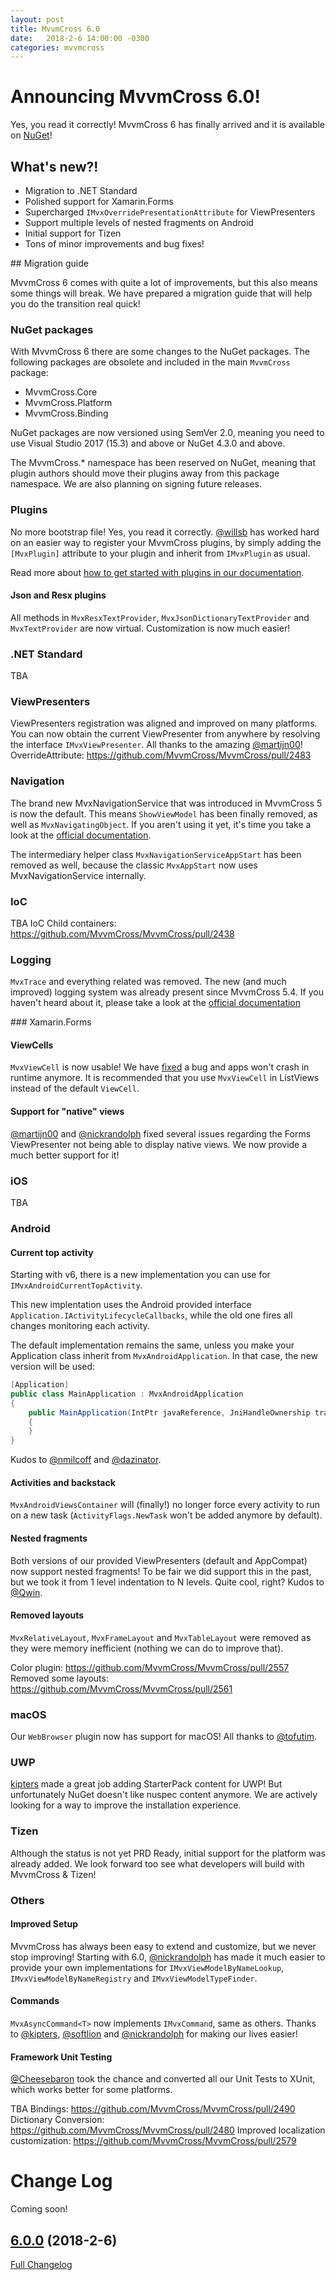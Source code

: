 ```yaml
---
layout: post
title: MvvmCross 6.0
date:   2018-2-6 14:00:00 -0300
categories: mvvmcross
---
```


# Announcing MvvmCross 6.0!

Yes, you read it correctly! MvvmCross 6 has finally arrived and it is available on [NuGet](https://www.nuget.org/packages/MvvmCross/6.0.0)!

## What's new?!

- Migration to .NET Standard
- Polished support for Xamarin.Forms
- Supercharged `IMvxOverridePresentationAttribute` for ViewPresenters
- Support multiple levels of nested fragments on Android
- Initial support for Tizen 
- Tons of minor improvements and bug fixes!

## Migration guide

MvvmCross 6 comes with quite a lot of improvements, but this also means some things will break. We have prepared a migration guide that will help you do the transition real quick!

### NuGet packages

With MvvmCross 6 there are some changes to the NuGet packages. The following packages are obsolete and included in the main `MvvmCross` package:

- MvvmCross.Core
- MvvmCross.Platform
- MvvmCross.Binding

NuGet packages are now versioned using SemVer 2.0, meaning you need to use Visual Studio 2017 (15.3) and above or NuGet 4.3.0 and above.

The MvvmCross.* namespace has been reserved on NuGet, meaning that plugin authors should move their plugins away from this package namespace. We are also planning on signing future releases.

### Plugins

No more bootstrap file! Yes, you read it correctly. [@willsb](https://github.com/willsb) has worked hard on an easier way to register your MvvmCross plugins, by simply adding the `[MvxPlugin]` attribute to your plugin and inherit from `IMvxPlugin` as usual.

Read more about [how to get started with plugins in our documentation](https://www.mvvmcross.com/documentation/plugins/getting-started-with-plugin-development).

#### Json and Resx plugins

All methods in `MvxResxTextProvider`, `MvxJsonDictionaryTextProvider` and `MvxTextProvider` are now virtual. Customization is now much easier!

### .NET Standard

TBA

### ViewPresenters

ViewPresenters registration was aligned and improved on many platforms. You can now obtain the current ViewPresenter from anywhere by resolving the interface `IMvxViewPresenter`. All thanks to the amazing [@martijn00](https://github.com/martijn00)!
OverrideAttribute: https://github.com/MvvmCross/MvvmCross/pull/2483

### Navigation

The brand new MvxNavigationService that was introduced in MvvmCross 5 is now the default. This means `ShowViewModel` has been finally removed, as well as `MvxNavigatingObject`. If you aren't using it yet, it's time you take a look at the [official documentation](https://www.mvvmcross.com/documentation/fundamentals/navigation).

The intermediary helper class `MvxNavigationServiceAppStart` has been removed as well, because the classic `MvxAppStart` now uses MvxNavigationService internally.

### IoC

TBA
IoC Child containers: https://github.com/MvvmCross/MvvmCross/pull/2438

### Logging
`MvxTrace` and everything related was removed. The new (and much improved) logging system was already present since MvvmCross 5.4. If you haven't heard about it, please take a look at the [official documentation](https://www.mvvmcross.com/documentation/fundamentals/logging)

### Xamarin.Forms

#### ViewCells
`MvxViewCell` is now usable! We have [fixed](https://github.com/MvvmCross/MvvmCross/pull/2511) a bug and apps won't crash in runtime anymore. It is recommended that you use `MvxViewCell` in ListViews instead of the default `ViewCell`.

#### Support for "native" views
[@martijn00](https://github.com/martijn00) and [@nickrandolph](https://github.com/nickrandolph) fixed several issues regarding the Forms ViewPresenter not being able to display native views. We now provide a much better support for it!  
 
### iOS

TBA

### Android

#### Current top activity
Starting with v6, there is a new implementation you can use for `IMvxAndroidCurrentTopActivity`.

This new implentation uses the Android provided interface `Application.IActivityLifecycleCallbacks`, while the old one fires all changes monitoring each activity.

The default implementation remains the same, unless you make your Application class inherit from `MvxAndroidApplication`. In that case, the new version will be used:

```c#
[Application]
public class MainApplication : MvxAndroidApplication
{
    public MainApplication(IntPtr javaReference, JniHandleOwnership transfer) : base(javaReference, transfer)
    {
    }
}
```

Kudos to [@nmilcoff](https://github.com/nmilcoff) and [@dazinator](https://github.com/dazinator).

#### Activities and backstack 
`MvxAndroidViewsContainer` will (finally!) no longer force every activity to run on a new task (`ActivityFlags.NewTask` won't be added anymore by default).

#### Nested fragments
Both versions of our provided ViewPresenters (default and AppCompat) now support nested fragments! To be fair we did support this in the past, but we took it from 1 level indentation to N levels. Quite cool, right? Kudos to [@Qwin](https://github.com/Qwin).

#### Removed layouts
`MvxRelativeLayout`, `MvxFrameLayout` and `MvxTableLayout` were removed as they were memory inefficient (nothing we can do to improve that).

Color plugin: https://github.com/MvvmCross/MvvmCross/pull/2557
Removed some layouts: https://github.com/MvvmCross/MvvmCross/pull/2561

### macOS

Our `WebBrowser` plugin now has support for macOS! All thanks to [@tofutim](https://github.com/tofutim).

### UWP
[kipters](https://github.com/kipters) made a great job adding StarterPack content for UWP! But unfortunately NuGet doesn't like nuspec content anymore. We are actively looking for a way to improve the installation experience.

### Tizen

Although the status is not yet PRD Ready, initial support for the platform was already added. We look forward too see what developers will build with MvvmCross & Tizen!

### Others

#### Improved Setup

MvvmCross has always been easy to extend and customize, but we never stop improving! Starting with 6.0, [@nickrandolph](https://github.com/nickrandolph) has made it much easier to provide your own implementations for `IMvxViewModelByNameLookup`, `IMvxViewModelByNameRegistry` and `IMvxViewModelTypeFinder`. 

#### Commands
`MvxAsyncCommand<T>` now implements `IMvxCommand`, same as others. Thanks to [@kipters](https://github.com/kipters), [@softlion](https://github.com/softlion) and [@nickrandolph](https://github.com/nickrandolph) for making our lives easier!

#### Framework Unit Testing

[@Cheesebaron](https://github.com/Cheesebaron) took the chance and converted all our Unit Tests to XUnit, which works better for some platforms. 

TBA
Bindings: https://github.com/MvvmCross/MvvmCross/pull/2490
Dictionary Conversion: https://github.com/MvvmCross/MvvmCross/pull/2480
Improved localization customization: https://github.com/MvvmCross/MvvmCross/pull/2579



# Change Log

Coming soon!
## [6.0.0](https://github.com/MvvmCross/MvvmCross/tree/6.0.0) (2018-2-6)
[Full Changelog](https://github.com/MvvmCross/MvvmCross/compare/5.6.3...6.0.0)

